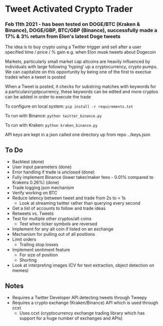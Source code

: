 # Tweet Activated Crypto Trader

### Feb 11th 2021 - has been tested on DOGE/BTC (Kraken & Binance), DOGE/GBP, BTC/GBP (Binance), successfully made a 17% & 3% return from Elon's latest Doge tweets

The idea is to buy crypto using a Twitter trigger and sell after a user specified time / price / % gain e.g. when Elon musk tweets about Dogecoin

Markets, particularly small market cap altcoins are heavily influenced by individuals with large following 'hyping' up a cryptocurrency, crypto pumps. We can capitalize on this opportunity by being one of the first to exectue trades when a tweet is posted

When a Tweet is posted, it checks for substring matches with keywords for a particularcryptpcurrency, these keywords can be edited and more cryptos can be added in order to execute the trade

To configure on local system: 
`pip install -r requirements.txt`

To run with Binance: 
`python twitter_binance.py`

To run with Kraken: 
`python kraken_binance.py` 

API keys are kept in a json called one directory up from repo ../keys.json

## To Do
- Backtest (done)
- User input parameters (done)
- Error handling if trade is unclosed (done)
- Fully implement Binance (lower taker/maker fees - 0.01% compared to Krakens 0.26%) (done)
- Trade logging json mechanism
- Verify working on BTC
- Reduce latency between tweet and trade from 2s to < 1s 
	- Look at streaming twitter rather than querying every second
- Get a list of accounts to follow and trade ideas
- Retweets vs. Tweets
- Test for multiple other cryptos/alt coins
	- Test when ticker symbols are reversed
- Implement for any alt coin if listed on an exchange
- Mechanism for pulling out of all positions
- Limit orders
	- Trailing stop losses
- Implement sentiment feature
	- For size of position 
	- Shorting 
- Look at interpreting images (CV for text extraction, object detection on memes) 


## Notes
- Requires a Twitter Developer API detecting tweets through Tweepy
- Requires a crypto exchange (Kraken/Binance) API which is used through ccxt
	- Uses ccxt (cryptocurrency exchange trading library which has support for a huge number of exchanges and APIs)





